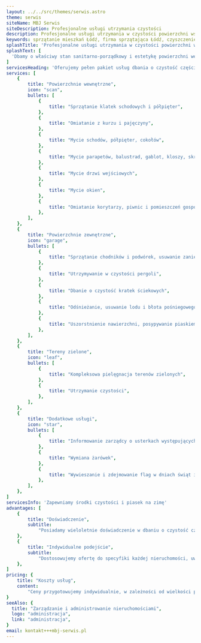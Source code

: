 ```yaml
---
layout: ../../src/themes/serwis.astro
theme: serwis
siteName: MBJ Serwis
siteDescription: Profesjonalne usługi utrzymania czystości
description: Profesjonalne usługi utrzymania w czystości powierzchni wszelkich nieruchomości na terenie Łodzi
keywords: sprzątanie mieszkań Łódź, firma sprzątająca Łódź, czyszczenie nieruchomości mieszkaniowych, sprzątanie klatek schodowych, profesjonalne sprzątanie Łódź
splashTitle: 'Profesjonalne usługi utrzymania w czystości powierzchni wszelkich nieruchomości'
splashText: [
  'Dbamy o właściwy stan sanitarno-porządkowy i estetykę powierzchni wewnętrznych, zewnętrznych i terenów zielonych',
]
servicesHeading: 'Oferujemy pełen pakiet usług dbania o czystość części wspólnych nieruchomości'
services: [
	{
		title: "Powierzchnie wewnętrzne",
		icon: "scan",
		bullets: [
			{
				title: "Sprzątanie klatek schodowych i półpięter",
			},
			{
				title: "Omiatanie z kurzu i pajęczyny",
			},
			{
				title: "Mycie schodów, półpięter, cokołów",
			},
			{
				title: "Mycie parapetów, balustrad, gablot, kloszy, skrzynek na listy, szafek energetycznych",
			},
			{
				title: "Mycie drzwi wejściowych",
			},
			{
				title: "Mycie okien",
			},
			{
				title: "Omiatanie korytarzy, piwnic i pomieszczeń gospodarczych",
			},
		],
	},
	{
		title: "Powierzchnie zewnętrzne",
		icon: "garage",
		bullets: [
			{
				title: "Sprzątanie chodników i podwórek, usuwanie zanieczyszczeń",
			},
			{
				title: "Utrzymywanie w czystości pergoli",
			},
			{
				title: "Dbanie o czystość kratek ściekowych",
			},
			{
				title: "Odśnieżanie, usuwanie lodu i błota pośniegowego w sezonie zimowym",
			},
			{
				title: "Uszorstnienie nawierzchni, posypywanie piaskiem zewnętrznych ciągów komunikacyjnych w okresie zimowym lub niezwłocznie po wystąpieniu okoliczności, do uzyskania stanu bezpieczeństwa użytkowników",
			},
		],
	},
	{
		title: "Tereny zielone",
		icon: "leaf",
		bullets: [
			{
				title: "Kompleksowa pielęgnacja terenów zielonych",
			},
			{
				title: "Utrzymanie czystości",
			},
		],
	},
	{
		title: "Dodatkowe usługi",
		icon: "star",
		bullets: [
			{
				title: "Informowanie zarządcy o usterkach występujących na terenie posesji",
			},
			{
				title: "Wymiana żarówek",
			},
			{
				title: "Wywieszanie i zdejmowanie flag w dniach świąt i uroczystości państwowych",
			},
		],
	},
]
servicesInfo: 'Zapewniamy środki czystości i piasek na zimę'
advantages: [
	{
		title: "Doświadczenie",
		subtitle:
			"Posiadamy wieloletnie doświadczenie w dbaniu o czystość części wspólnych nieruchomości mieszkaniowych w Łodzi",
	},
	{
		title: "Indywidualne podejście",
		subtitle:
			"Dostosowujemy ofertę do specyfiki każdej nieruchomości, uwzględniając jej potrzeby i oczekiwania klientów",
	},
]
pricing: {
	title: "Koszty usług",
	content:
		"Ceny przygotowujemy indywidualnie, w zależności od wielkości powierzchni i zakresu wykonywanych czynności.",
}
seeAlso: {
  title: "Zarządzanie i administrowanie nieruchomościami",
  logo: "administracja",
  link: "administracja",
}
email: kontakt+++mbj-serwis.pl
---
```

